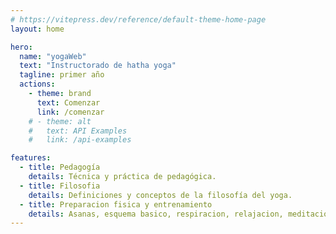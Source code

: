 ```yaml
---
# https://vitepress.dev/reference/default-theme-home-page
layout: home

hero:
  name: "yogaWeb"
  text: "Instructorado de hatha yoga"
  tagline: primer año
  actions:
    - theme: brand
      text: Comenzar
      link: /comenzar
    # - theme: alt
    #   text: API Examples
    #   link: /api-examples

features:
  - title: Pedagogía 
    details: Técnica y práctica de pedagógica.
  - title: Filosofia
    details: Definiciones y conceptos de la filosofía del yoga.
  - title: Preparacion fisica y entrenamiento
    details: Asanas, esquema basico, respiracion, relajacion, meditacion.
---
```


